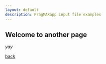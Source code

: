 ```yaml
---
layout: default
description: FragMAXapp input file examples
---
```


## Welcome to another page

_yay_

[back](./)
